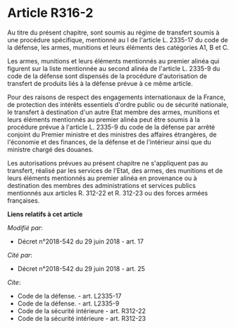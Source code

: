 # Article R316-2

Au titre du présent chapitre, sont soumis au régime de transfert soumis à une procédure spécifique, mentionné au I de
l'article L. 2335-17 du code de la défense, les armes, munitions et leurs éléments des catégories A1, B et C. 

Les armes, munitions et leurs éléments mentionnés au premier alinéa qui figurent sur la liste mentionnée au second alinéa de
l'article L. 2335-9 du code de la défense sont dispensés de la procédure d'autorisation de transfert de produits liés à la
défense prévue à ce même article. 

Pour des raisons de respect des engagements internationaux de la France, de protection des intérêts essentiels d'ordre public
ou de sécurité nationale, le transfert à destination d'un autre Etat membre des armes, munitions et leurs éléments mentionnés
au premier alinéa peut être soumis à la procédure prévue à l'article L. 2335-9 du code de la défense par arrêté conjoint du
Premier ministre et des ministres des affaires étrangères, de l'économie et des finances, de la défense et de l'intérieur
ainsi que du ministre chargé des douanes. 

Les autorisations prévues au présent chapitre ne s'appliquent pas au transfert, réalisé par les services de l'Etat, des
armes, des munitions et de leurs éléments mentionnés au premier alinéa en provenance ou à destination des membres des
administrations et services publics mentionnés aux articles R. 312-22 et R. 312-23 ou des forces armées françaises.

**Liens relatifs à cet article**

_Modifié par_:

  - Décret n°2018-542 du 29 juin 2018 - art. 17

_Cité par_:

  - Décret n°2018-542 du 29 juin 2018 - art. 25

_Cite_:

  - Code de la défense. - art. L2335-17
  - Code de la défense. - art. L2335-9
  - Code de la sécurité intérieure - art. R312-22
  - Code de la sécurité intérieure - art. R312-23

